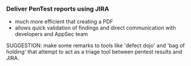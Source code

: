 ### Deliver PenTest reports using JIRA

- much more efficient that creating a PDF
- allows quick validation of findings and direct communication with developers and AppSec team

SUGGESTION:
make some remarks to tools like 'defect dojo' and 'bag of holding' that attempt to act as a triage tool between pentest results and JIRA.
